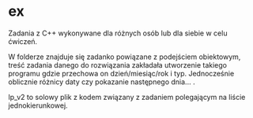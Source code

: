 # ex
Zadania z C++ wykonywane dla różnych osób lub dla siebie w celu ćwiczeń.

W folderze znajduje się zadanko powiązane z podejściem obiektowym,
treść zadania danego do rozwiązania zakładała utworzenie takiego programu gdzie przechowa on dzień/miesiąc/rok i typ.
Jednocześnie oblicznie różnicy daty czy pokazanie następnego dnia... .

lp_v2 to solowy plik z kodem związany z zadaniem polegającym na liście jednokierunkowej.

